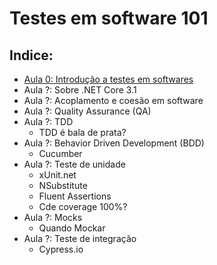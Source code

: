 # Testes em software 101

## Indice:
* [Aula 0: Introdução a testes em softwares](Aula_0.md)
* Aula ?: Sobre .NET Core 3.1
* Aula ?: Acoplamento e coesão em software
* Aula ?: Quality Assurance (QA)
* Aula ?: TDD
  * TDD é bala de prata?
* Aula ?: Behavior Driven Development (BDD)
  * Cucumber
* Aula ?: Teste de unidade
  * xUnit.net
  * NSubstitute
  * Fluent Assertions
  * Cde coverage 100%?
* Aula ?: Mocks
  * Quando Mockar
* Aula ?: Teste de integração
  * Cypress.io
